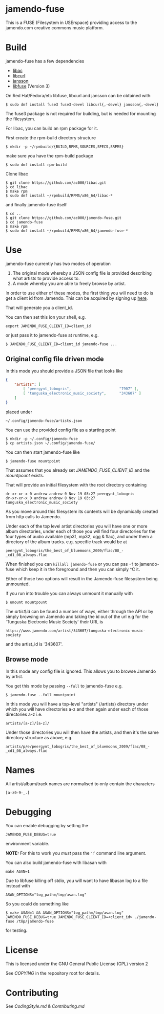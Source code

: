 # jamendo-fuse

This is a FUSE (Filesystem in USErspace) providing access to the jamendo.com
creative commons music platform.

# Build

jamendo-fuse has a few dependencies

  - [libac](https://github.com/ac000/libac)
  - [libcurl](https://curl.se/libcurl/)
  - [jansson](https://digip.org/jansson/)
  - [libfuse](https://github.com/libfuse/libfuse) (Version 3)

On Red Hat/Fedora/etc libfuse, libcurl and jansson can be obtained with

```
$ sudo dnf install fuse3 fuse3-devel libcurl{,-devel} jansson{,-devel}
```

The fuse3 package is not required for building, but is needed for mounting the
filesystem.

For libac, you can build an rpm package for it.

First create the rpm-build directory structure

```
$ mkdir -p ~/rpmbuild/{BUILD,RPMS,SOURCES,SPECS,SRPMS}
```

make sure you have the rpm-build package

```
$ sudo dnf install rpm-build
```

Clone libac

```
$ git clone https://github.com/ac000/libac.git
$ cd libac
$ make rpm
$ sudo dnf install ~/rpmbuild/RPMS/x86_64/libac-*
```

and finally jamendo-fuse itself

```
$ cd ..
$ git clone https://github.com/ac000/jamendo-fuse.git
$ cd jamendo-fuse
$ make rpm
$ sudo dnf install ~/rpmbuild/RPMS/x86_64/jamendo-fuse-*
```

# Use

jamendo-fuse currently has two modes of operation

1) The original mode whereby a JSON config file is provided describing what
   artists to provide access to.
2) A mode whereby you are able to freely browse by artist.

In order to use either of these modes, the first thing you will need to do
is get a client id from Jamendo. This can be acquired by signing up
[here](https://devportal.jamendo.com/signup).

That will generate you a client\_id.

You can then set this ion your shell, e.g.

```
export JAMENDO_FUSE_CLIENT_ID=client_id
```

or just pass it to jamendo-fuse at runtime, e.g.

```
$ JAMENDO_FUSE_CLIENT_ID=client_id jamendo-fuse ...
```

## Original config file driven mode

In this mode you should provide a JSON file that looks like

```JSON
{
    "artists": [
        [ "peergynt_lobogris",                      "7907" ],
        [ "tunguska_electronic_music_society",      "343607" ]
    ]
}
```

placed under

```
~/.config/jamendo-fuse/artists.json
```

You can use the provided config file as a starting point

```
$ mkdir -p ~/.config/jamendo-fuse
$ cp artists.json ~/.config/jamendo-fuse/
```

You can then start jamendo-fuse like

```
$ jamendo-fuse mountpoint
```

That assumes that you already set *JAMENDO_FUSE_CLIENT_ID* and the
*mountpount* exists.

That will provide an initial filesystem with the root directory containing

```
dr-xr-xr-x 0 andrew andrew 0 Nov 19 03:27 peergynt_lobogris
dr-xr-xr-x 0 andrew andrew 0 Nov 19 03:27 tunguska_electronic_music_society
```

As you move around this filesystem its contents will be dynamically created
from http calls to Jamendo.

Under each of the top level artist directories you will have one or more album
directories, under each of those you will find four directories for the four
types of audio available (mp31, mp32, ogg & flac), and under them a directory
of the album tracks. e.g. specific track would be at

```
peergynt_lobogris/the_best_of_bluemoons_2009/flac/08_-_cd1_08_always.flac
```

When finished you can `killall jamendo-fuse` or you can pas `-f` to
jamendo-fuse which keep it in the foreground and then you can simply ^C it.

Either of those two options will result in the Jamendo-fuse filesystem
being unmounted.

If you run into trouble you can always unmount it manually with

```
$ umount mountpount
```

The *artist\id* can be found a number of ways, either through the API or by
simply browsing on Jamendo and taking the id out of the url e.g for the
'Tunguska Electronic Music Society' their URL is

```
https://www.jamendo.com/artist/343607/tunguska-electronic-music-society
```

and the artist\_id is '343607'.

## Browse mode

In this mode any config file is ignored. This allows you to browse Jamendo
by artist.

You get this mode by passing `--full` to jamendo-fuse e.g.

```
$ jamendo-fuse --full mountpoint
```

In this mode you will have a top-level "artists" (/artists) directory under
which you will have directories a-z and then again under each of those
directories a-z i.e.

```
artists/[a-z]/[a-z]/
```

Under those directories you will then have the artists, and then it's the
same directory structure as above, e.g.

```
artists/p/e/peergynt_lobogris/the_best_of_bluemoons_2009/flac/08_-_cd1_08_always.flac
```

# Names

All artist/album/track names are normalised to only contain the characters

```
[a-z0-9-_.]
```

# Debugging

You can enable debugging by setting the

```
JAMENDO_FUSE_DEBUG=true
```

environment variable.

**NOTE:** For this to work you *must* pass the `'f` command line argument.

You can also build jamendo-fuse with libasan with

```
make ASAN=1
```

Due to libfuse killing off stdio, you will want to have libasan log to a file
instead with

```
ASAN_OPTIONS="log_path=/tmp/asan.log"
```

So you could do something like

```
$ make ASAN=1 && ASAN_OPTIONS="log_path=/tmp/asan.log" JAMENDO_FUSE_DEBUG=true JAMENDO_FUSE_CLIENT_ID=<client_id> ./jamendo-fuse /tmp/jamendo-fuse
```

for testing.

# License

This is licensed under the GNU General Public License (GPL) version 2

See *COPYING* in the repository root for details.

# Contributing

See *CodingStyle.md* & *Contributing.md*
